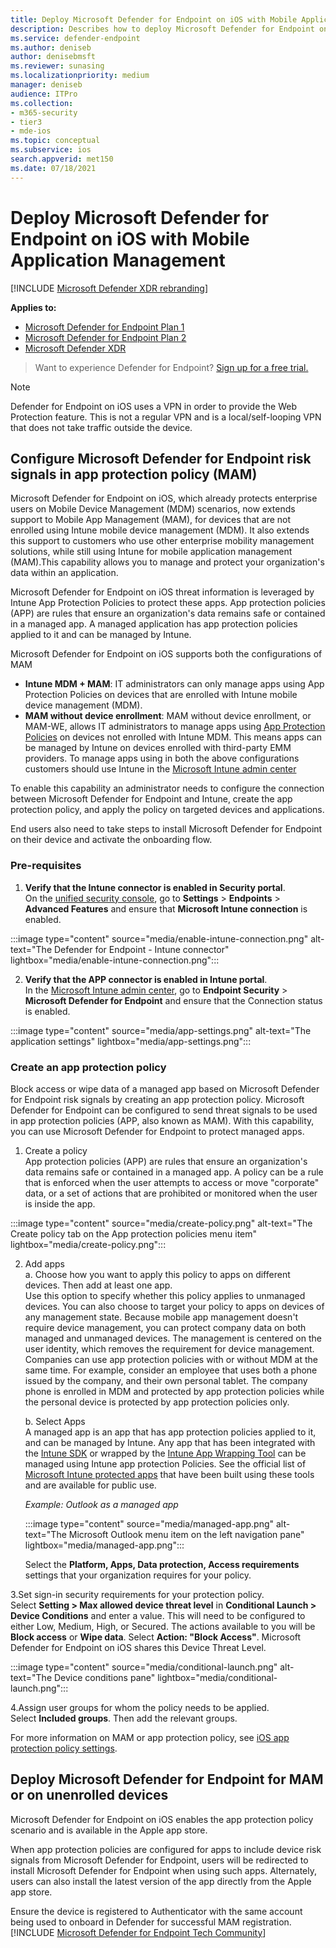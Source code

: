 ```yaml
---
title: Deploy Microsoft Defender for Endpoint on iOS with Mobile Application Management
description: Describes how to deploy Microsoft Defender for Endpoint on unenrolled iOS devices.
ms.service: defender-endpoint
ms.author: deniseb
author: denisebmsft
ms.reviewer: sunasing
ms.localizationpriority: medium
manager: deniseb
audience: ITPro
ms.collection: 
- m365-security
- tier3
- mde-ios
ms.topic: conceptual
ms.subservice: ios
search.appverid: met150
ms.date: 07/18/2021
---
```


# Deploy Microsoft Defender for Endpoint on iOS with Mobile Application Management

[!INCLUDE [Microsoft Defender XDR rebranding](../includes/microsoft-defender.md)]

**Applies to:**
- [Microsoft Defender for Endpoint Plan 1](microsoft-defender-endpoint.md)
- [Microsoft Defender for Endpoint Plan 2](microsoft-defender-endpoint.md)
- [Microsoft Defender XDR](/defender-xdr)

> Want to experience Defender for Endpoint? [Sign up for a free trial.](https://go.microsoft.com/fwlink/p/?linkid=2225630&clcid=0x409&culture=en-us&country=us)

> [!NOTE]
> Defender for Endpoint on iOS uses a VPN in order to provide the Web Protection feature. This is not a regular VPN and is a local/self-looping VPN that does not take traffic outside the device.

## Configure Microsoft Defender for Endpoint risk signals in app protection policy (MAM)

Microsoft Defender for Endpoint on iOS, which already protects enterprise users on Mobile Device Management (MDM) scenarios, now extends support to Mobile App Management (MAM), for devices that are not enrolled using Intune mobile device management (MDM). It also extends this support to customers who use other enterprise mobility management solutions, while still using Intune for mobile application management (MAM).This capability allows you to manage and protect your organization's data within an application.

Microsoft Defender for Endpoint on iOS threat information is leveraged by Intune App Protection Policies to protect these apps. App protection policies (APP) are rules that ensure an organization's data remains safe or contained in a managed app. A managed application has app protection policies applied to it and can be managed by Intune.  

Microsoft Defender for Endpoint on iOS supports both the configurations of MAM
- **Intune MDM + MAM**: IT administrators can only manage apps using App Protection Policies on devices that are enrolled with Intune mobile device management (MDM).
- **MAM without device enrollment**: MAM without device enrollment, or MAM-WE, allows IT administrators to manage apps using [App Protection Policies](/mem/intune/apps/app-protection-policy) on devices not enrolled with Intune MDM. This means apps can be managed by Intune on devices enrolled with third-party EMM providers. 
To manage apps using in both the above configurations customers should use Intune in the [Microsoft Intune admin center](https://go.microsoft.com/fwlink/?linkid=2109431)

To enable this capability an administrator needs to configure the connection between Microsoft Defender for Endpoint and Intune, create the app protection policy, and apply the policy on targeted devices and applications. 
 
End users also need to take steps to install Microsoft Defender for Endpoint on their device and activate the onboarding flow.

### Pre-requisites

1. **Verify that the Intune connector is enabled in Security portal**. <br> On the [unified security console](https://security.microsoft.com), go to **Settings** > **Endpoints** > **Advanced Features** and ensure that **Microsoft Intune connection** is enabled.

  :::image type="content" source="media/enable-intune-connection.png" alt-text="The Defender for Endpoint - Intune connector" lightbox="media/enable-intune-connection.png":::

2. **Verify that the APP connector is enabled in Intune portal**. <br> In the [Microsoft Intune admin center](https://go.microsoft.com/fwlink/?linkid=2109431), go to **Endpoint Security** > **Microsoft Defender for Endpoint** and ensure that the Connection status is enabled.

  :::image type="content" source="media/app-settings.png" alt-text="The application settings" lightbox="media/app-settings.png":::

### Create an app protection policy

Block access or wipe data of a managed app based on Microsoft Defender for Endpoint risk signals by creating an app protection policy.
Microsoft Defender for Endpoint can be configured to send threat signals to be used in app protection policies (APP, also known as MAM). With this capability, you can use Microsoft Defender for Endpoint to protect managed apps.

1. Create a policy <br>
App protection policies (APP) are rules that ensure an organization's data remains safe or contained in a managed app. A policy can be a rule that is enforced when the user attempts to access or move "corporate" data, or a set of actions that are prohibited or monitored when the user is inside the app. 

:::image type="content" source="media/create-policy.png" alt-text="The Create policy tab on the App protection policies menu item" lightbox="media/create-policy.png":::

2. Add apps <br>
    a. Choose how you want to apply this policy to apps on different devices. Then add at least one app. <br>
    Use this option to specify whether this policy applies to unmanaged devices. You can also choose to target your policy to apps on devices of any management state.
Because mobile app management doesn't require device management, you can protect company data on both managed and unmanaged devices. The management is centered on the user identity, which removes the requirement for device management. Companies can use app protection policies with or without MDM at the same time. For example, consider an employee that uses both a phone issued by the company, and their own personal tablet. The company phone is enrolled in MDM and protected by app protection policies while the personal device is protected by app protection policies only.

    b. Select Apps<br>
    A managed app is an app that has app protection policies applied to it, and can be managed by Intune. Any app that has been integrated with the [Intune SDK](/mem/intune/developer/app-sdk) or wrapped by the [Intune App Wrapping Tool](/mem/intune/developer/apps-prepare-mobile-application-management) can be managed using Intune app protection Policies. See the official list of [Microsoft Intune protected apps](/mem/intune/apps/apps-supported-intune-apps) that have been built using these tools and are available for public use.

    *Example: Outlook as a managed app*

     :::image type="content" source="media/managed-app.png" alt-text="The Microsoft Outlook menu item on the left navigation pane" lightbox="media/managed-app.png":::
  
     Select the **Platform, Apps, Data protection, Access requirements** settings that your organization requires for your policy.

 3.Set sign-in security requirements for your protection policy. <br>
Select **Setting > Max allowed device threat level** in **Conditional Launch > Device Conditions** and enter a value. This will need to be configured to either Low, Medium, High, or Secured. The actions available to you will be **Block access** or **Wipe data**.  Select  **Action:  "Block Access"**. Microsoft Defender for Endpoint on iOS shares this Device Threat Level.

   :::image type="content" source="media/conditional-launch.png" alt-text="The Device conditions pane" lightbox="media/conditional-launch.png":::

4.Assign user groups for whom the policy needs to be applied.<br>
  Select **Included groups**. Then add the relevant groups. 

For more information on MAM or app protection policy, see [iOS app protection policy settings](/mem/intune/apps/app-protection-policy-settings-ios).

## Deploy Microsoft Defender for Endpoint for MAM or on unenrolled devices

Microsoft Defender for Endpoint on iOS enables the app protection policy scenario and is available in the Apple app store.

When app protection policies are configured for apps to include device risk signals from Microsoft Defender for Endpoint, users will be redirected to install Microsoft Defender for Endpoint when using such apps. Alternately, users can also install the latest version of the app directly from the Apple app store.

Ensure the device is registered to Authenticator with the same account being used to onboard in Defender for successful MAM registration.
[!INCLUDE [Microsoft Defender for Endpoint Tech Community](../includes/defender-mde-techcommunity.md)]
